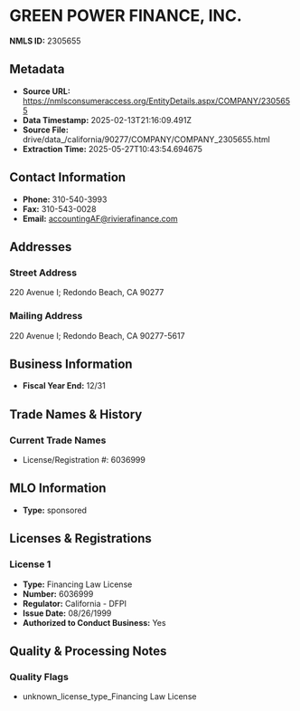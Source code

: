 # GREEN POWER FINANCE, INC.

**NMLS ID:** 2305655

## Metadata
- **Source URL:** https://nmlsconsumeraccess.org/EntityDetails.aspx/COMPANY/2305655
- **Data Timestamp:** 2025-02-13T21:16:09.491Z
- **Source File:** drive/data_/california/90277/COMPANY/COMPANY_2305655.html
- **Extraction Time:** 2025-05-27T10:43:54.694675

## Contact Information
- **Phone:** 310-540-3993
- **Fax:** 310-543-0028
- **Email:** accountingAF@rivierafinance.com

## Addresses
### Street Address
220 Avenue I; Redondo Beach, CA 90277

### Mailing Address
220 Avenue I; Redondo Beach, CA 90277-5617

## Business Information
- **Fiscal Year End:** 12/31

## Trade Names & History
### Current Trade Names
- License/Registration #: 6036999

## MLO Information
- **Type:** sponsored

## Licenses & Registrations

### License 1
- **Type:** Financing Law License
- **Number:** 6036999
- **Regulator:** California - DFPI
- **Issue Date:** 08/26/1999
- **Authorized to Conduct Business:** Yes

## Quality & Processing Notes
### Quality Flags
- unknown_license_type_Financing Law License
